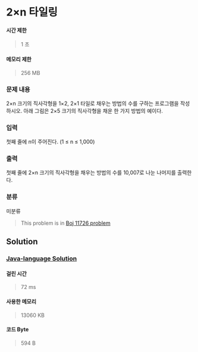 # 2×n 타일링
#### 시간 제한
> 1 초
#### 메모리 제한
> 256 MB
### 문제 내용

2×n 크기의 직사각형을 1×2, 2×1 타일로 채우는 방법의 수를 구하는 프로그램을 작성하시오.
아래 그림은 2×5 크기의 직사각형을 채운 한 가지 방법의 예이다.


### 입력

첫째 줄에 n이 주어진다. (1 ≤ n ≤ 1,000)

### 출력

첫째 줄에 2×n 크기의 직사각형을 채우는 방법의 수를 10,007로 나눈 나머지를 출력한다.

### 분류
미분류
> This problem is in [Boj 11726 problem](https://www.acmicpc.net/problem/11726)

## Solution
### [Java-language Solution](./main.java)
#### 걸린 시간
> 72 ms
#### 사용한 메모리
> 13060 KB
#### 코드 Byte
> 594 B
